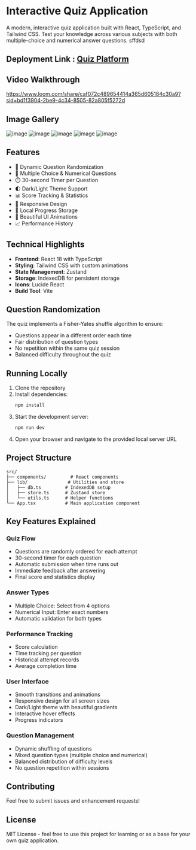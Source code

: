 # Interactive Quiz Application

A modern, interactive quiz application built with React, TypeScript, and Tailwind CSS. Test your knowledge across various subjects with both multiple-choice and numerical answer questions.
sffdsd
## Deployment Link : [Quiz Platform](https://quiz-platform-eight.vercel.app/)

## Video Walkthrough
https://www.loom.com/share/caf072c489654414a365d605184c30a9?sid=bd1f3904-2be9-4c34-8505-82a805f5272d

## Image Gallery
![image](https://github.com/user-attachments/assets/0ecf0570-57f7-4da3-a2e0-e7a14680f58f)
![image](https://github.com/user-attachments/assets/af1d552e-99ac-4185-b6da-7ed1a325935d)
![image](https://github.com/user-attachments/assets/1ce83313-9dcd-4ce6-b051-a601aabf6bca)
![image](https://github.com/user-attachments/assets/0514bd9b-39d1-4e0e-830d-a52ed66200d0)
![image](https://github.com/user-attachments/assets/038a91de-6e95-4e87-9641-55fdb8742c77)

## Features

- 🎲 Dynamic Question Randomization
- 🎯 Multiple Choice & Numerical Questions
- ⏱️ 30-second Timer per Question
- 🌓 Dark/Light Theme Support
- 📊 Score Tracking & Statistics
- 📱 Responsive Design
- 💾 Local Progress Storage
- 🎨 Beautiful UI Animations
- 📈 Performance History

## Technical Highlights

- **Frontend**: React 18 with TypeScript
- **Styling**: Tailwind CSS with custom animations
- **State Management**: Zustand
- **Storage**: IndexedDB for persistent storage
- **Icons**: Lucide React
- **Build Tool**: Vite

## Question Randomization

The quiz implements a Fisher-Yates shuffle algorithm to ensure:
- Questions appear in a different order each time
- Fair distribution of question types
- No repetition within the same quiz session
- Balanced difficulty throughout the quiz

## Running Locally

1. Clone the repository
2. Install dependencies:
   ```bash
   npm install
   ```
3. Start the development server:
   ```bash
   npm run dev
   ```
4. Open your browser and navigate to the provided local server URL

## Project Structure

```
src/
├── components/         # React components
├── lib/               # Utilities and store
│   ├── db.ts         # IndexedDB setup
│   ├── store.ts      # Zustand store
│   └── utils.ts      # Helper functions
└── App.tsx           # Main application component
```

## Key Features Explained

### Quiz Flow
- Questions are randomly ordered for each attempt
- 30-second timer for each question
- Automatic submission when time runs out
- Immediate feedback after answering
- Final score and statistics display

### Answer Types
- Multiple Choice: Select from 4 options
- Numerical Input: Enter exact numbers
- Automatic validation for both types

### Performance Tracking
- Score calculation
- Time tracking per question
- Historical attempt records
- Average completion time

### User Interface
- Smooth transitions and animations
- Responsive design for all screen sizes
- Dark/Light theme with beautiful gradients
- Interactive hover effects
- Progress indicators

### Question Management
- Dynamic shuffling of questions
- Mixed question types (multiple choice and numerical)
- Balanced distribution of difficulty levels
- No question repetition within sessions

## Contributing

Feel free to submit issues and enhancement requests!

## License

MIT License - feel free to use this project for learning or as a base for your own quiz application.
